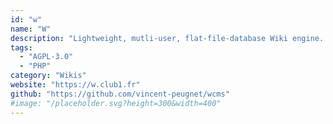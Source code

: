 ```yaml
---
id: "w"
name: "W"
description: "Lightweight, mutli-user, flat-file-database Wiki engine. Create pages quickly and edit them in your Web browser using Mardown/HTML/CSS/JS. The main difference with other wiki is that you are encouraged to customize each page style individually."
tags:
  - "AGPL-3.0"
  - "PHP"
category: "Wikis"
website: "https://w.club1.fr"
github: "https://github.com/vincent-peugnet/wcms"
#image: "/placeholder.svg?height=300&width=400"
---
```


